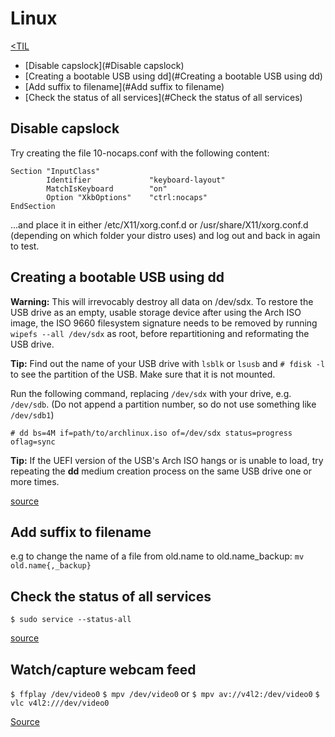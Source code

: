 # Linux
[<TIL](Programming.md)
- [Disable capslock](#Disable capslock)
- [Creating a bootable USB using dd](#Creating a bootable USB using dd)
- [Add suffix to filename](#Add suffix to filename)
- [Check the status of all services](#Check the status of all services)

## Disable capslock
Try creating the file 10-nocaps.conf with the following content:

```
Section "InputClass"
        Identifier             "keyboard-layout"
        MatchIsKeyboard        "on"
        Option "XkbOptions"    "ctrl:nocaps"
EndSection
```

...and place it in either /etc/X11/xorg.conf.d or /usr/share/X11/xorg.conf.d (depending on which folder your distro uses) and log out and back in again to test.


## Creating a bootable USB using dd
**Warning:** This will irrevocably destroy all data on /dev/sdx. To restore the USB drive as an empty, usable storage device after using
the Arch ISO image, the ISO 9660 filesystem signature needs to be removed by running `wipefs --all /dev/sdx` as root, before repartitioning
and reformating the USB drive.

**Tip:** Find out the name of your USB drive with `lsblk` or `lsusb` and `# fdisk -l` to see the partition of the USB. Make sure that it is not mounted.

Run the following command, replacing `/dev/sdx` with your drive, e.g. `/dev/sdb`. (Do not append a partition number, so do not use something
like `/dev/sdb1`)

`# dd bs=4M if=path/to/archlinux.iso of=/dev/sdx status=progress oflag=sync`

**Tip:** If the UEFI version of the USB's Arch ISO hangs or is unable to load, try repeating the **dd** medium creation process
on the same USB drive one or more times.

[source](https://wiki.archlinux.org/index.php/USB_flash_installation_media#Using_dd)

## Add suffix to filename
e.g to change the name of a file from old.name to old.name_backup:
`mv old.name{,_backup}`


## Check the status of all services
`$ sudo service --status-all`

[source](https://github.com/jbranchaud/til/blob/master/devops/check-the-status-of-all-services.md)

## Watch/capture webcam feed
`$ ffplay /dev/video0`
`$ mpv /dev/video0`
or
`$ mpv av://v4l2:/dev/video0`
`$ vlc v4l2:///dev/video0`

[Source](https://unix.stackexchange.com/questions/3304/how-do-i-watch-my-webcams-feed-in-linux)

